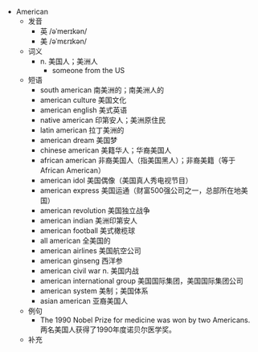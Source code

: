 - American
  - 发音
    - 英 /əˈmerɪkən/
    - 美 /əˈmɛrɪkən/
  - 词义
    - n. 美国人；美洲人
      - someone from the US
  - 短语
    - south american 南美洲的；南美洲人的
    - american culture 美国文化
    - american english 美式英语
    - native american 印第安人；美洲原住民
    - latin american 拉丁美洲的
    - american dream 美国梦
    - chinese american 美籍华人；华裔美国人
    - african american 非裔美国人（指美国黑人）；非裔美籍（等于African American）
    - american idol 美国偶像（美国真人秀电视节目）
    - american express 美国运通（财富500强公司之一，总部所在地美国）
    - american revolution 美国独立战争
    - american indian 美洲印第安人
    - american football 美式橄榄球
    - all american 全美国的
    - american airlines 美国航空公司
    - american ginseng 西洋参
    - american civil war n. 美国内战
    - american international group 美国国际集团，美国国际集团公司
    - american system 美制；美国体系
    - asian american 亚裔美国人
  - 例句
    - The 1990 Nobel Prize for medicine was won by two Americans. 两名美国人获得了1990年度诺贝尔医学奖。
  - 补充